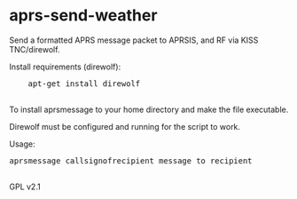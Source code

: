 # aprs-send-weather
Send a formatted APRS message packet to APRSIS, and RF via KISS TNC/direwolf.


 Install requirements (direwolf):
 <pre>
    apt-get install direwolf
 </pre>

To install aprsmessage to your home directory and make the file executable.

Direwolf must be configured and running for the script to work.

Usage:
 <pre>
aprsmessage callsignofrecipient message to recipient
  </pre>
 GPL v2.1

